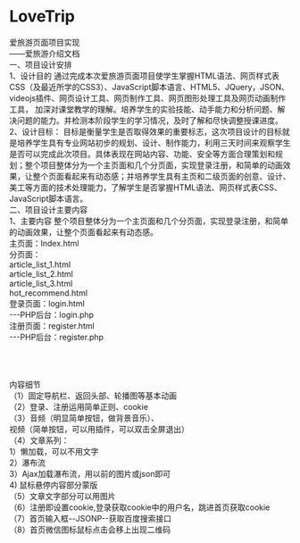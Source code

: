 # LoveTrip
爱旅游页面项目实现
<br>——爱旅游介绍文档
<br>一、项目设计安排
<br>1、设计目的
通过完成本次爱旅游页面项目使学生掌握HTML语法、网页样式表CSS（及最近所学的CSS3）、JavaScript脚本语言、HTML5、JQuery，JSON、videojs插件、网页设计工具、网页制作工具、网页图形处理工具及网页动画制作工具， 加深对课堂教学的理解。培养学生的实验技能、动手能力和分析问题、解决问题的能力。并检测本阶段学生的学习情况，及时了解和尽快调整授课进度。
<br>2、设计目标：
目标是衡量学生是否取得效果的重要标志，这次项目设计的目标就是培养学生具有专业网站初步的规划、设计、制作能力，利用三天时间来观察学生是否可以完成此次项目。具体表现在网站内容、功能、安全等方面合理策划和规划；整个项目整体分为一个主页面和几个分页面，实现登录注册，和简单的动画效果，让整个页面看起来有动态感；并培养学生具有主页和二级页面的创意、设计、美工等方面的技术处理能力，了解学生是否掌握HTML语法、网页样式表CSS、JavaScript脚本语言。
<br>二、项目设计主要内容
<br>1、主要内容
整个项目整体分为一个主页面和几个分页面，实现登录注册，和简单的动画效果，让整个页面看起来有动态感。
<br>主页面：Index.html
<br>分页面：
<br>article_list_1.html
<br>article_list_2.html
<br>article_list_3.html
<br>hot_recommend.html
<br>登录页面：login.html
<br>---PHP后台：login.php
<br>注册页面：register.html
<br>---PHP后台：register.php

<br><br>
<br>内容细节
<br>（1）固定导航栏、返回头部、轮播图等基本动画
<br>（2）登录、注册运用简单正则、cookie
<br>（3）音频（明显简单按钮，做背景音乐）、
<br>视频（简单按钮，可以用插件，可以双击全屏退出）
<br>（4）文章系列：
<br>1）懒加载，可以不用文字
<br>2）瀑布流
<br>3）Ajax加载瀑布流，用以前的图片或json即可
<br>4) 鼠标悬停内容部分蒙版
<br>（5）文章文字部分可以用图片
<br>（6）注册即设置cookie,登录获取cookie中的用户名，跳进首页获取cookie
<br>（7）首页输入框--JSONP--获取百度搜索接口
<br>（8）首页微信图标鼠标点击会移上出现二维码
  

